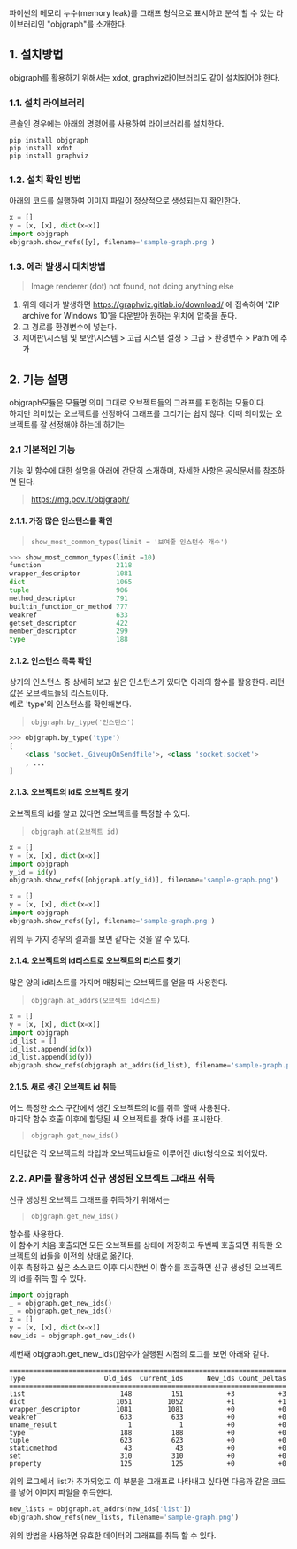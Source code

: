 

파이썬의 메모리 누수(memory leak)를 그래프 형식으로 표시하고 분석 할 수 있는 라이브러리인 "objgraph"를 소개한다.

## 1. 설치방법
objgraph를 활용하기 위해서는 xdot, graphviz라이브러리도 같이 설치되어야 한다.
### 1.1. 설치 라이브러리
콘솔인 경우에는 아래의 명령어를 사용하여 라이브러리를 설치한다.
```
pip install objgraph
pip install xdot
pip install graphviz
```
### 1.2. 설치 확인 방법
아래의 코드를 실행하여 이미지 파일이 정상적으로 생성되는지 확인한다.

``` python
x = []
y = [x, [x], dict(x=x)]
import objgraph
objgraph.show_refs([y], filename='sample-graph.png')
```

### 1.3. 에러 발생시 대처방법
> Image renderer (dot) not found, not doing anything else  

1. 위의 에러가 발생하면 
https://graphviz.gitlab.io/download/
에 접속하여 'ZIP archive for Windows 10'을 다운받아 원하는 위치에 압축을 푼다.  
2. 그 경로를 환경변수에 넣는다.
3. 제어판\시스템 및 보안\시스템 > 고급 시스템 설정 > 고급 > 환경변수 > Path 에 추가

## 2. 기능 설명
objgraph모듈은 모듈명 의미 그대로 오브젝트들의 그래프를 표현하는 모듈이다.  
하지만 의미있는 오브젝트를 선정하여 그래프를 그리기는 쉽지 않다.
이때 의미있는 오브젝트를 잘 선정해야 하는데 하기는 

### 2.1 기본적인 기능
기능 및 함수에 대한 설명을 아래에 간단히 소개하며, 자세한 사항은 공식문서를 참조하면 된다.
> https://mg.pov.lt/objgraph/

#### 2.1.1. 가장 많은 인스턴스를 확인
> `show_most_common_types(limit = '보여줄 인스턴수 개수')`


``` python
>>> show_most_common_types(limit =10)
function                   2118
wrapper_descriptor         1081
dict                       1065
tuple                      906
method_descriptor          791
builtin_function_or_method 777
weakref                    633
getset_descriptor          422
member_descriptor          299
type                       188
```
#### 2.1.2. 인스턴스 목록 확인  
상기의 인스턴스 중 상세히 보고 싶은 인스턴스가 있다면 아래의 함수를 활용한다. 리턴값은 오브젝트들의 리스트이다.  
예로 'type'의 인스턴스를 확인해본다.
> `objgraph.by_type('인스턴스')`


```python
>>> objgraph.by_type('type')
[
    <class 'socket._GiveupOnSendfile'>, <class 'socket.socket'>
    , ...
]
```
#### 2.1.3. 오브젝트의 id로 오브젝트 찾기  
오브젝트의 id를 알고 있다면 오브젝트를 특정할 수 있다.
> `objgraph.at(오브젝트 id)`


```python
x = []
y = [x, [x], dict(x=x)]
import objgraph
y_id = id(y)
objgraph.show_refs([objgraph.at(y_id)], filename='sample-graph.png')
```

``` python
x = []
y = [x, [x], dict(x=x)]
import objgraph
objgraph.show_refs([y], filename='sample-graph.png')
```
위의 두 가지 경우의 결과를 보면 같다는 것을 알 수 있다.  

#### 2.1.4. 오브젝트의 id리스트로 오브젝트의 리스트 찾기
많은 양의 id리스트를 가지며 매칭되는 오브젝트를 얻을 때 사용한다.
> `objgraph.at_addrs(오브젝트 id리스트)`


```python
x = []
y = [x, [x], dict(x=x)]
import objgraph
id_list = []
id_list.append(id(x))
id_list.append(id(y))
objgraph.show_refs(objgraph.at_addrs(id_list), filename='sample-graph.png')
```

#### 2.1.5. 새로 생긴 오브젝트 id 취득  
어느 특정한 소스 구간에서 생긴 오브젝트의 id를 취득 할때 사용된다.  
마지막 함수 호출 이후에 할당된 새 오브젝트를 찾아 id를 표시한다.
> `objgraph.get_new_ids()`  

리턴값은 각 오브젝트의 타입과 오브젝트id들로 이루어진 dict형식으로 되어있다.  

### 2.2. API를 활용하여 신규 생성된 오브젝트 그래프 취득
신규 생성된 오브젝트 그래프를 취득하기 위해서는 
> `objgraph.get_new_ids()`

함수를 사용한다.  
이 함수가 처음 호출되면 모든 오브젝트를 상태에 저장하고 두번째 호출되면 취득한 오브젝트의 id들을 이전의 상태로 옮긴다.  
이후 측정하고 싶은 소스코드 이후 다시한번 이 함수를 호출하면 신규 생성된 오브젝트의 id를 취득 할 수 있다.

```python
import objgraph
_ = objgraph.get_new_ids()
_ = objgraph.get_new_ids()
x = []
y = [x, [x], dict(x=x)]
new_ids = objgraph.get_new_ids()
```

세번째 objgraph.get_new_ids()함수가 실행된 시점의 로그를 보면 아래와 같다.
```
======================================================================
Type                    Old_ids  Current_ids      New_ids Count_Deltas
======================================================================
list                        148          151           +3           +3
dict                       1051         1052           +1           +1
wrapper_descriptor         1081         1081           +0           +0
weakref                     633          633           +0           +0
uname_result                  1            1           +0           +0
type                        188          188           +0           +0
tuple                       623          623           +0           +0
staticmethod                 43           43           +0           +0
set                         310          310           +0           +0
property                    125          125           +0           +0
```
위의 로그에서 list가 추가되었고 이 부분을 그래프로 나타내고 싶다면 다음과 같은 코드를 넣어 이미지 파일을 취득한다.
```python 
new_lists = objgraph.at_addrs(new_ids['list'])
objgraph.show_refs(new_lists, filename='sample-graph.png')
```

위의 방법을 사용하면 유효한 데이터의 그래프를 취득 할 수 있다.